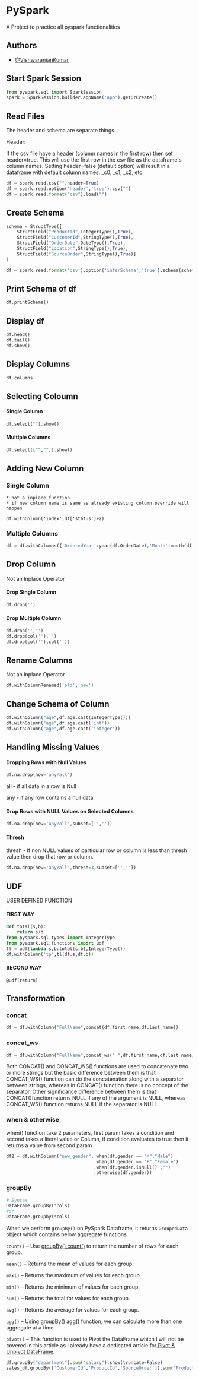# PySpark

A Project to practice all pyspark functionalities

## Authors

- [@VishwaranjanKumar](https://github.com/vishwa3908)

## Start Spark Session

```python
from pyspark.sql import SparkSession
spark = SparkSession.builder.appName('app').getOrCreate()
```

## Read Files

The header and schema are separate things.

Header:

If the csv file have a header (column names in the first row) then set header=true. This will use the first row in the csv file as the dataframe's column names. Setting header=false (default option) will result in a dataframe with default column names: _c0, _c1, _c2, etc.

```python
df = spark.read.csv("",header=True)  
df = spark.read.option('header','true').csv("")  
df = spark.read.format("csv").load("")
```


## Create Schema

```python
schema = StructType([
    StructField("ProductId",IntegerType(),True),
    StructField("CustomerId",StringType(),True),
    StructField("OrderDate",DateType(),True),
    StructField("Location",StringType(),True),
    StructField("SourceOrder",StringType(),True)]
)

df = spark.read.format('csv').option('inferSchema','true').schema(schema).load("")
```

## Print Schema of df

```python
df.printSchema()
```

## Display df

```python
df.head()
df.tail()
df.show()
```

## Display Columns

```python
df.columns
```

## Selecting Coloumn

#### Single Column

```python
df.select("").show()
```

#### Multiple Columns

```python
df.select(["",""]).show()
```

## Adding New Column

### Single Column

    * not a inplace function
    * if new column name is same as already existing column override will happen

    df.withColumn('index',df['status']+2)

### Multiple Columns

```python
df = df.withColumns({'OrderedYear':year(df.OrderDate),'Month':month(df.OrderDate),'Quarter':quarter(df.OrderDate),'DayOfWeek':dayofweek(df.OrderDate)})
```

## Drop Column

Not an Inplace Operator

#### Drop Single Column

```python
df.drop('')
```

#### Drop Multiple Column

```python
df.drop('','')
df.drop(col(''),'')
df.drop(col(''),col(''))
```

## Rename Columns

Not an Inplace Operator

```python
df.withColumnRenamed('old','new')
```

## Change Schema of Column

```python
df.withColumn("age",df.age.cast(IntegerType()))
df.withColumn("age",df.age.cast('int'))
df.withColumn("age",df.age.cast('integer'))
```

## Handling Missing Values

#### Dropping Rows with Null Values

```python
df.na.drop(how='any/all')
```

all - if all data in a row is Null

any - if any row contains a null data

#### Drop Rows with NULL Values on Selected Columns

```python
df.na.drop(how='any/all',subset=['',''])
```

#### Thresh

thresh - If non NULL values of particular row or column is less than thresh value then drop that row or column.

```python
df.na.drop(how='any/all',thresh=3,subset=['',''])
```

## UDF

USER DEFINED FUNCTION

#### FIRST WAY

```python
def total(s,b):
    return s+b
from pyspark.sql.types import IntegerType
from pyspark.sql.functions import udf  
tl = udf(lambda s,b:total(s,b),IntegerType())
df.withColumn('tp',tl(df.s,df.b))
```


#### SECOND WAY

    @udf(return)

## Transformation

### concat

```python
df = df.withColumn("FullName",concat(df.first_name,df.last_name))
```

### concat_ws

```python
df = df.withColumn("FullName",concat_ws(" ",df.first_name,df.last_name))concat vs concat_ws
```

Both CONCAT() and CONCAT_WS() functions are used to concatenate two or more strings but the basic difference between them is that CONCAT_WS() function can do the concatenation along with a separator between strings, whereas in CONCAT() function there is no concept of the separator. Other significance difference between them is that CONCAT()function returns NULL if any of the argument is NULL, whereas CONCAT_WS() function returns NULL if the separator is NULL.

### when & otherwise

when() function take 2 parameters, first param takes a condition and second takes a literal value or Column, if condition evaluates to true then it returns a value from second param

```python
df2 = df.withColumn("new_gender", when(df.gender == "M","Male")
                                 .when(df.gender == "F","Female")
                                 .when(df.gender.isNull() ,"")
                                 .otherwise(df.gender))
```

### groupBy

```python
# Syntax
DataFrame.groupBy(*cols)
#or 
DataFrame.groupby(*cols)
```

When we perform `groupBy()` on PySpark Dataframe, it returns `GroupedData` object which contains below aggregate functions.


`count()` – Use [groupBy() count()](https://sparkbyexamples.com/pyspark/pyspark-groupby-count-explained/) to return the number of rows for each group.

`mean()` – Returns the mean of values for each group.

`max()` – Returns the maximum of values for each group.

`min()` – Returns the minimum of values for each group.

`sum()` – Returns the total for values for each group.

`avg()` – Returns the average for values for each group.

`agg()` – Using [groupBy() agg()](https://sparkbyexamples.com/pyspark/pyspark-groupby-agg-aggregate-explained/) function, we can calculate more than one aggregate at a time.

`pivot()` – This function is used to Pivot the DataFrame which I will not be covered in this article as I already have a dedicated article for[ Pivot &amp; Unpivot DataFrame](https://sparkbyexamples.com/spark/how-to-pivot-table-and-unpivot-a-spark-dataframe/).

```python
df.groupBy("department").sum("salary").show(truncate=False)
sales_df.groupBy(['CustomerId','ProductId','SourceOrder']).sum('ProductPrice').orderBy('CustomerId').show()
```
